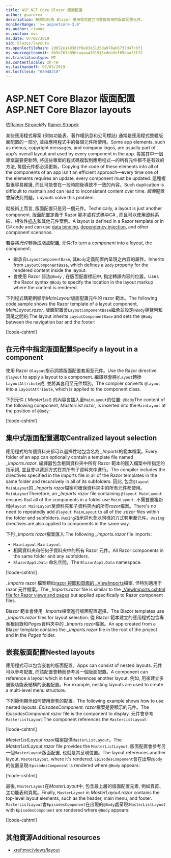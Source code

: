 ```yaml
---
title: ASP.NET Core Blazor 版面配置
author: guardrex
description: 瞭解如何為 Blazor 應用程式建立可重複使用的版面配置元件。
monikerRange: '>= aspnetcore-3.0'
ms.author: riande
ms.custom: mvc
ms.date: 07/02/2019
uid: blazor/layouts
ms.openlocfilehash: 2d652e149381f0a93e3135da978ab5737d47c6f1
ms.sourcegitcommit: 0b9e767a09beaaaa4301915cdda9ef69daaf3ff2
ms.translationtype: MT
ms.contentlocale: zh-TW
ms.lasthandoff: 07/03/2019
ms.locfileid: "68948218"
---
```

# <a name="aspnet-core-blazor-layouts"></a><span data-ttu-id="a5be2-103">ASP.NET Core Blazor 版面配置</span><span class="sxs-lookup"><span data-stu-id="a5be2-103">ASP.NET Core Blazor layouts</span></span>

<span data-ttu-id="a5be2-104">依[Rainer Stropek](https://www.timecockpit.com)</span><span class="sxs-lookup"><span data-stu-id="a5be2-104">By [Rainer Stropek](https://www.timecockpit.com)</span></span>

<span data-ttu-id="a5be2-105">某些應用程式專案 (例如功能表、著作權訊息和公司標誌) 通常是應用程式整體版面配置的一部分, 並由應用程式中的每個元件所使用。</span><span class="sxs-lookup"><span data-stu-id="a5be2-105">Some app elements, such as menus, copyright messages, and company logos, are usually part of app's overall layout and used by every component in the app.</span></span> <span data-ttu-id="a5be2-106">每當其中一個專案需要更新時, 將這些專案的程式碼複製到應用程式&mdash;的所有元件都不是有效的方法, 每個元件都必須更新。</span><span class="sxs-lookup"><span data-stu-id="a5be2-106">Copying the code of these elements into all of the components of an app isn't an efficient approach&mdash;every time one of the elements requires an update, every component must be updated.</span></span> <span data-ttu-id="a5be2-107">這種複製很容易維護, 而且可能會在一段時間後導致不一致的內容。</span><span class="sxs-lookup"><span data-stu-id="a5be2-107">Such duplication is difficult to maintain and can lead to inconsistent content over time.</span></span> <span data-ttu-id="a5be2-108">*版面*配置會解決此問題。</span><span class="sxs-lookup"><span data-stu-id="a5be2-108">*Layouts* solve this problem.</span></span>

<span data-ttu-id="a5be2-109">就技術上而言, 版面配置只是另一個元件。</span><span class="sxs-lookup"><span data-stu-id="a5be2-109">Technically, a layout is just another component.</span></span> <span data-ttu-id="a5be2-110">版面配置定義于 Razor 範本或程式碼中C# , 而且可以使用[資料](xref:blazor/components#data-binding)系結、相依性[插入](xref:blazor/dependency-injection)和其他元件案例。</span><span class="sxs-lookup"><span data-stu-id="a5be2-110">A layout is defined in a Razor template or in C# code and can use [data binding](xref:blazor/components#data-binding), [dependency injection](xref:blazor/dependency-injection), and other component scenarios.</span></span>

<span data-ttu-id="a5be2-111">若要將*元件*轉換成*版面*配置, 元件:</span><span class="sxs-lookup"><span data-stu-id="a5be2-111">To turn a *component* into a *layout*, the component:</span></span>

* <span data-ttu-id="a5be2-112">繼承自`LayoutComponentBase`, 其`Body`定義配置內呈現之內容的屬性。</span><span class="sxs-lookup"><span data-stu-id="a5be2-112">Inherits from `LayoutComponentBase`, which defines a `Body` property for the rendered content inside the layout.</span></span>
* <span data-ttu-id="a5be2-113">會使用 Razor 語法`@Body` , 在版面配置標記中, 指定轉譯內容的位置。</span><span class="sxs-lookup"><span data-stu-id="a5be2-113">Uses the Razor syntax `@Body` to specify the location in the layout markup where the content is rendered.</span></span>

<span data-ttu-id="a5be2-114">下列程式碼範例顯示*MainLayout*版面配置元件的 razor 範本。</span><span class="sxs-lookup"><span data-stu-id="a5be2-114">The following code sample shows the Razor template of a layout component, *MainLayout.razor*.</span></span> <span data-ttu-id="a5be2-115">版面配置會`LayoutComponentBase`繼承並設定`@Body`導覽列和頁尾之間的:</span><span class="sxs-lookup"><span data-stu-id="a5be2-115">The layout inherits `LayoutComponentBase` and sets the `@Body` between the navigation bar and the footer:</span></span>

[!code-cshtml[](layouts/sample_snapshot/3.x/MainLayout.razor?highlight=1,13)]

## <a name="specify-a-layout-in-a-component"></a><span data-ttu-id="a5be2-116">在元件中指定版面配置</span><span class="sxs-lookup"><span data-stu-id="a5be2-116">Specify a layout in a component</span></span>

<span data-ttu-id="a5be2-117">使用 Razor `@layout`指示詞將版面配置套用至元件。</span><span class="sxs-lookup"><span data-stu-id="a5be2-117">Use the Razor directive `@layout` to apply a layout to a component.</span></span> <span data-ttu-id="a5be2-118">編譯器會將`@layout`轉換`LayoutAttribute`成, 並將其套用至元件類別。</span><span class="sxs-lookup"><span data-stu-id="a5be2-118">The compiler converts `@layout` into a `LayoutAttribute`, which is applied to the component class.</span></span>

<span data-ttu-id="a5be2-119">下列元件 ( *MasterList*) 的內容會插入至`MainLayout`的位置: `@Body`</span><span class="sxs-lookup"><span data-stu-id="a5be2-119">The content of the following component, *MasterList.razor*, is inserted into the `MainLayout` at the position of `@Body`:</span></span>

[!code-cshtml[](layouts/sample_snapshot/3.x/MasterList.razor?highlight=1)]

## <a name="centralized-layout-selection"></a><span data-ttu-id="a5be2-120">集中式版面配置選取</span><span class="sxs-lookup"><span data-stu-id="a5be2-120">Centralized layout selection</span></span>

<span data-ttu-id="a5be2-121">應用程式的每個資料夾都可以選擇性地包含名為 *_Imports*的範本檔案。</span><span class="sxs-lookup"><span data-stu-id="a5be2-121">Every folder of an app can optionally contain a template file named *_Imports.razor*.</span></span> <span data-ttu-id="a5be2-122">編譯器包含相同資料夾中所有 Razor 範本的匯入檔案中所指定的指示詞, 並且會以遞迴方式在其所有子資料夾中進行。</span><span class="sxs-lookup"><span data-stu-id="a5be2-122">The compiler includes the directives specified in the imports file in all of the Razor templates in the same folder and recursively in all of its subfolders.</span></span> <span data-ttu-id="a5be2-123">因此, 包含`@layout MainLayout`的 *_Imports razor*檔案可確保資料夾中的所有元件都使用。 `MainLayout`</span><span class="sxs-lookup"><span data-stu-id="a5be2-123">Therefore, an *_Imports.razor* file containing `@layout MainLayout` ensures that all of the components in a folder use `MainLayout`.</span></span> <span data-ttu-id="a5be2-124">不需要重複新增`@layout MainLayout`至資料夾和子資料夾內的所有*razor*檔案。</span><span class="sxs-lookup"><span data-stu-id="a5be2-124">There's no need to repeatedly add `@layout MainLayout` to all of the *.razor* files within the folder and subfolders.</span></span> <span data-ttu-id="a5be2-125">`@using`指示詞也會以同樣的方式套用至元件。</span><span class="sxs-lookup"><span data-stu-id="a5be2-125">`@using` directives are also applied to components in the same way.</span></span>

<span data-ttu-id="a5be2-126">下列 *_Imports razor*檔案匯入:</span><span class="sxs-lookup"><span data-stu-id="a5be2-126">The following *_Imports.razor* file imports:</span></span>

* <span data-ttu-id="a5be2-127">`MainLayout`.</span><span class="sxs-lookup"><span data-stu-id="a5be2-127">`MainLayout`.</span></span>
* <span data-ttu-id="a5be2-128">相同資料夾和任何子資料夾中的所有 Razor 元件。</span><span class="sxs-lookup"><span data-stu-id="a5be2-128">All Razor components in the same folder and any subfolders.</span></span>
* <span data-ttu-id="a5be2-129">`BlazorApp1.Data` 命名空間。</span><span class="sxs-lookup"><span data-stu-id="a5be2-129">The `BlazorApp1.Data` namespace.</span></span>
 
[!code-cshtml[](layouts/sample_snapshot/3.x/_Imports.razor)]

<span data-ttu-id="a5be2-130">*_Imports* razor 檔案類似[razor 視圖和頁面的 _ViewImports](xref:mvc/views/layout#importing-shared-directives)檔案, 但特別適用于 razor 元件檔案。</span><span class="sxs-lookup"><span data-stu-id="a5be2-130">The *_Imports.razor* file is similar to the [_ViewImports.cshtml file for Razor views and pages](xref:mvc/views/layout#importing-shared-directives) but applied specifically to Razor component files.</span></span>

<span data-ttu-id="a5be2-131">Blazor 範本會使用 *_Imports*檔案進行版面配置選擇。</span><span class="sxs-lookup"><span data-stu-id="a5be2-131">The Blazor templates use *_Imports.razor* files for layout selection.</span></span> <span data-ttu-id="a5be2-132">從 Blazor 範本建立的應用程式包含專案根目錄和*Pages*資料夾中的 *_Imports razor*檔案。</span><span class="sxs-lookup"><span data-stu-id="a5be2-132">An app created from a Blazor template contains the *_Imports.razor* file in the root of the project and in the *Pages* folder.</span></span>

## <a name="nested-layouts"></a><span data-ttu-id="a5be2-133">嵌套版面配置</span><span class="sxs-lookup"><span data-stu-id="a5be2-133">Nested layouts</span></span>

<span data-ttu-id="a5be2-134">應用程式可以包含嵌套的版面配置。</span><span class="sxs-lookup"><span data-stu-id="a5be2-134">Apps can consist of nested layouts.</span></span> <span data-ttu-id="a5be2-135">元件可以參考配置, 而該配置會轉而參考另一個版面配置。</span><span class="sxs-lookup"><span data-stu-id="a5be2-135">A component can reference a layout which in turn references another layout.</span></span> <span data-ttu-id="a5be2-136">例如, 用來建立多層級功能表結構的嵌套配置。</span><span class="sxs-lookup"><span data-stu-id="a5be2-136">For example, nesting layouts are used to create a multi-level menu structure.</span></span>

<span data-ttu-id="a5be2-137">下列範例顯示如何使用嵌套的配置。</span><span class="sxs-lookup"><span data-stu-id="a5be2-137">The following example shows how to use nested layouts.</span></span> <span data-ttu-id="a5be2-138">*EpisodesComponent. razor*檔案是要顯示的元件。</span><span class="sxs-lookup"><span data-stu-id="a5be2-138">The *EpisodesComponent.razor* file is the component to display.</span></span> <span data-ttu-id="a5be2-139">元件會參考`MasterListLayout`:</span><span class="sxs-lookup"><span data-stu-id="a5be2-139">The component references the `MasterListLayout`:</span></span>

[!code-cshtml[](layouts/sample_snapshot/3.x/EpisodesComponent.razor?highlight=1)]

<span data-ttu-id="a5be2-140">*MasterListLayout razor*檔案提供`MasterListLayout`。</span><span class="sxs-lookup"><span data-stu-id="a5be2-140">The *MasterListLayout.razor* file provides the `MasterListLayout`.</span></span> <span data-ttu-id="a5be2-141">版面配置會參考另一個`MasterLayout`版面配置, 也就是其呈現位置。</span><span class="sxs-lookup"><span data-stu-id="a5be2-141">The layout references another layout, `MasterLayout`, where it's rendered.</span></span> <span data-ttu-id="a5be2-142">`EpisodesComponent`會在出現`@Body`的位置呈現:</span><span class="sxs-lookup"><span data-stu-id="a5be2-142">`EpisodesComponent` is rendered where `@Body` appears:</span></span>

[!code-cshtml[](layouts/sample_snapshot/3.x/MasterListLayout.razor?highlight=1,9)]

<span data-ttu-id="a5be2-143">最後, `MasterLayout`在*MasterLayout*中, 包含最上層的版面配置元素, 例如頁首、主功能表和頁尾。</span><span class="sxs-lookup"><span data-stu-id="a5be2-143">Finally, `MasterLayout` in *MasterLayout.razor* contains the top-level layout elements, such as the header, main menu, and footer.</span></span> <span data-ttu-id="a5be2-144">`MasterListLayout`會`EpisodesComponent`在出現的`@Body`處呈現:</span><span class="sxs-lookup"><span data-stu-id="a5be2-144">`MasterListLayout` with `EpisodesComponent` are rendered where `@Body` appears:</span></span>

[!code-cshtml[](layouts/sample_snapshot/3.x/MasterLayout.razor?highlight=6)]

## <a name="additional-resources"></a><span data-ttu-id="a5be2-145">其他資源</span><span class="sxs-lookup"><span data-stu-id="a5be2-145">Additional resources</span></span>

* <xref:mvc/views/layout>
